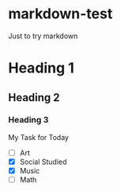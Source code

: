 # markdown-test
Just to try markdown


# **Heading 1**
## **Heading 2**
### **Heading 3**

My Task for Today
- [ ] Art
- [x] Social Studied
- [x] Music
- [ ] Math

